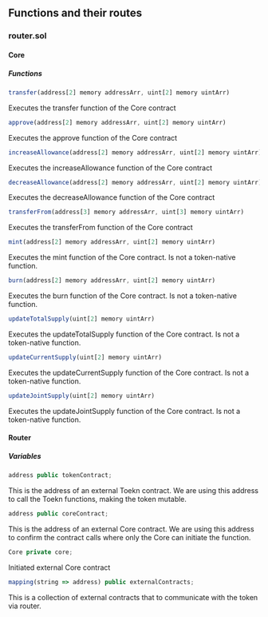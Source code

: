 ## Functions and their routes

### router.sol

#### Core

##### Functions
```js
transfer(address[2] memory addressArr, uint[2] memory uintArr)
```
Executes the transfer function of the Core contract


```js
approve(address[2] memory addressArr, uint[2] memory uintArr)
```
Executes the approve function of the Core contract


```js
increaseAllowance(address[2] memory addressArr, uint[2] memory uintArr)
```
Executes the increaseAllowance function of the Core contract


```js
decreaseAllowance(address[2] memory addressArr, uint[2] memory uintArr)
```
Executes the decreaseAllowance function of the Core contract


```js
transferFrom(address[3] memory addressArr, uint[3] memory uintArr)
```
Executes the transferFrom function of the Core contract


```js
mint(address[2] memory addressArr, uint[2] memory uintArr)
```
Executes the mint function of the Core contract. Is not a token-native function.


```js
burn(address[2] memory addressArr, uint[2] memory uintArr)
```
Executes the burn function of the Core contract. Is not a token-native function.


```js
updateTotalSupply(uint[2] memory uintArr)
```
Executes the updateTotalSupply function of the Core contract. Is not a token-native function.


```js
updateCurrentSupply(uint[2] memory uintArr)
```
Executes the updateCurrentSupply function of the Core contract. Is not a token-native function.


```js
updateJointSupply(uint[2] memory uintArr)
```
Executes the updateJointSupply function of the Core contract. Is not a token-native function.

#### Router
##### Variables
```js
address public tokenContract;
```
This is the address of an external Toekn contract. We are using this address to call the Toekn functions, making the token mutable. 


```js
address public coreContract;
```
This is the address of an external Core contract. We are using this address to confirm the contract calls where only the Core can initiate the function. 


```js
Core private core;
```
Initiated external Core contract

```js
mapping(string => address) public externalContracts;
```
This is a collection of external contracts that to communicate with the token via router.
